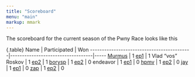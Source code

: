 ```yaml
---
title: "Scoreboard"
menu: "main"
markup: mmark
---
```


The scoreboard for the current season of the Pwny Race looks like this

{.table}
Name                                       | Participated                      | Won
-------------------------------------------|-----------------------------------|-----
[Murmus](https://twitter.com/MurmusCTF)    |      1 [ep1](/episodes/episode1/) |   1
Vlad “vos” Roskov                          |      1 [ep2](/episodes/episode2/) |   1
[borysp](https://twitter.com/boryspop)     |      1 [ep2](/episodes/episode2/) |   0
endeavor                                   |      1 [ep1](/episodes/episode1/) |   0
[hpmv](https://twitter.com/rchpmv)         |      1 [ep2](/episodes/episode2/) |   0
[jay](https://twitter.com/computerality)   |      1 [ep1](/episodes/episode1/) |   0
[zap](https://twitter.com/zap_rpisec)      |      1 [ep2](/episodes/episode2/) |   0
